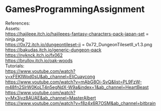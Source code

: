 # GamesProgrammingAssignment

References:  
Assets:  
https://hajileee.itch.io/hajileees-fantasy-characters-pack-japan-set = ninja.png  
https://0x72.itch.io/dungeontileset-ii = 0x72_DungeonTilesetII_v1.3.png  
https://bakudas.itch.io/generic-dungeon-pack  
https://nyknck.itch.io/fx062  
https://brullov.itch.io/oak-woods  
Tutorials:  
https://www.youtube.com/watch?v=xFEKIWpd0sU&ab_channel=EliCuaycong  
https://www.youtube.com/watch?v=mAbG8Oi-SvQ&list=PL9FzW-m48fn2SlrW0KoLT4n5egNdX-W9a&index=1&ab_channel=HeartBeast  
https://www.youtube.com/watch?v=Mx3iyz8AUAE&ab_channel=MasterAlbert  
https://www.youtube.com/watch?v=f8z4x6R7OSM&ab_channel=bitbrain  
